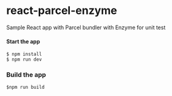 # react-parcel-enzyme
Sample React app with Parcel bundler with Enzyme for unit test


#### Start the app

 ```
 $ npm install
 $ npm run dev
 ```


 ### Build the app

 `$npm run build`

 ### 
